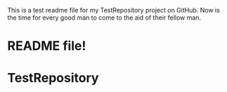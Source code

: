 This is a test readme file for my TestRepository project on GitHub. Now is the time for every good man to come to the aid of their fellow man. 
# README file! 
# TestRepository
